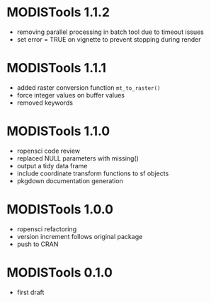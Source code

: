 # MODISTools 1.1.2

* removing parallel processing in batch tool due to timeout issues
* set error = TRUE on vignette to prevent stopping during render

# MODISTools 1.1.1

* added raster conversion function `mt_to_raster()`
* force integer values on buffer values
* removed keywords

# MODISTools 1.1.0

* ropensci code review
* replaced NULL parameters with missing()
* output a tidy data frame
* include coordinate transform functions to sf objects
* pkgdown documentation generation

# MODISTools 1.0.0

* ropensci refactoring
* version increment follows original package
* push to CRAN

# MODISTools 0.1.0

* first draft
